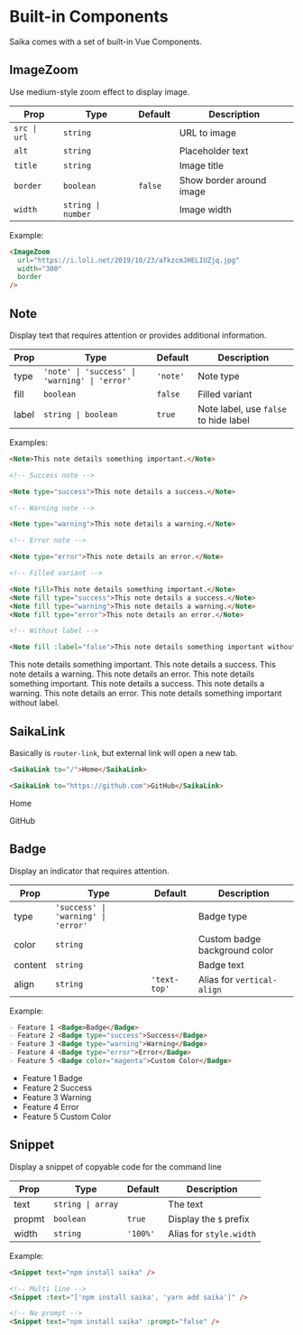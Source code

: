 # Built-in Components

Saika comes with a set of built-in Vue Components.

## ImageZoom

Use medium-style zoom effect to display image.

| Prop         | Type               | Default | Description              |
| ------------ | ------------------ | ------- | ------------------------ |
| `src \| url` | `string`           |         | URL to image             |
| `alt`        | `string`           |         | Placeholder text         |
| `title`      | `string`           |         | Image title              |
| `border`     | `boolean`          | `false` | Show border around image |
| `width`      | `string \| number` |         | Image width              |

Example:

```markdown
<ImageZoom
  url="https://i.loli.net/2019/10/23/aTkzcmJHELIUZjq.jpg"
  width="300"
  border
/>
```

<ImageZoom
  url="https://i.loli.net/2019/10/23/aTkzcmJHELIUZjq.jpg"
  width="300"
  border
/>

## Note

Display text that requires attention or provides additional information.

| Prop  | Type                                          | Default  | Description                           |
| ----- | --------------------------------------------- | -------- | ------------------------------------- |
| type  | `'note' \| 'success' \| 'warning' \| 'error'` | `'note'` | Note type                             |
| fill  | `boolean`                                     | `false`  | Filled variant                        |
| label | `string \| boolean`                           | `true`   | Note label, use `false` to hide label |

Examples:

```markdown
<Note>This note details something important.</Note>

<!-- Success note -->

<Note type="success">This note details a success.</Note>

<!-- Warning note -->

<Note type="warning">This note details a warning.</Note>

<!-- Error note -->

<Note type="error">This note details an error.</Note>

<!-- Filled variant -->

<Note fill>This note details something important.</Note>
<Note fill type="success">This note details a success.</Note>
<Note fill type="warning">This note details a warning.</Note>
<Note fill type="error">This note details an error.</Note>

<!-- Without label -->

<Note fill :label="false">This note details something important without label.</Note>
```

<Note>This note details something important.</Note>
<Note type="success">This note details a success.</Note>
<Note type="warning">This note details a warning.</Note>
<Note type="error">This note details an error.</Note>
<Note fill>This note details something important.</Note>
<Note fill type="success">This note details a success.</Note>
<Note fill type="warning">This note details a warning.</Note>
<Note fill type="error">This note details an error.</Note>
<Note fill :label="false">This note details something important without label.</Note>

## SaikaLink

Basically is `router-link`, but external link will open a new tab.

```markdown
<SaikaLink to="/">Home</SaikaLink>

<SaikaLink to="https://github.com">GitHub</SaikaLink>
```

<SaikaLink to="/">Home</SaikaLink>

<SaikaLink to="https://github.com">GitHub</SaikaLink>

## Badge <Badge content="Saika 2.5.0+" />

Display an indicator that requires attention.

| Prop    | Type                                | Default      | Description                   |
| ------- | ----------------------------------- | ------------ | ----------------------------- |
| type    | `'success' \| 'warning' \| 'error'` |              | Badge type                    |
| color   | `string`                            |              | Custom badge background color |
| content | `string`                            |              | Badge text                    |
| align   | `string`                            | `'text-top'` | Alias for `vertical-align`    |

Example:

```markdown
- Feature 1 <Badge>Badge</Badge>
- Feature 2 <Badge type="success">Success</Badge>
- Feature 3 <Badge type="warning">Warning</Badge>
- Feature 4 <Badge type="error">Error</Badge>
- Feature 5 <Badge color="magenta">Custom Color</Badge>
```

- Feature 1 <Badge>Badge</Badge>
- Feature 2 <Badge type="success">Success</Badge>
- Feature 3 <Badge type="warning">Warning</Badge>
- Feature 4 <Badge type="error">Error</Badge>
- Feature 5 <Badge color="magenta">Custom Color</Badge>

## Snippet <Badge content="Saika 2.10.0+" />

Display a snippet of copyable code for the command line

| Prop   | Type              | Default  | Description             |
| ------ | ----------------- | -------- | ----------------------- |
| text   | `string \| array` |          | The text                |
| propmt | `boolean`         | `true`   | Display the `$` prefix  |
| width  | `string`          | `'100%'` | Alias for `style.width` |

Example:

```markdown
<Snippet text="npm install saika" />

<!-- Multi line -->
<Snippet :text="['npm install saika', 'yarn add saika']" />

<!-- No prompt -->
<Snippet text="npm install saika" :prompt="false" />
```

<Snippet text="npm install saika" />

<Snippet :text="['npm install saika', 'yarn add saika']" />

<Snippet text="npm install saika" :prompt="false" />
